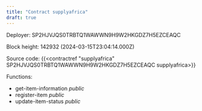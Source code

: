 ```yaml
---
title: "Contract supplyafrica"
draft: true
---
```

Deployer: SP2HJVJQS0TRBTQ1WAWWN9H9W2HKGDZ7H5EZCEAQC


 



Block height: 142932 (2024-03-15T23:04:14.000Z)

Source code: {{<contractref "supplyafrica" SP2HJVJQS0TRBTQ1WAWWN9H9W2HKGDZ7H5EZCEAQC supplyafrica>}}

Functions:

* get-item-information _public_
* register-item _public_
* update-item-status _public_
